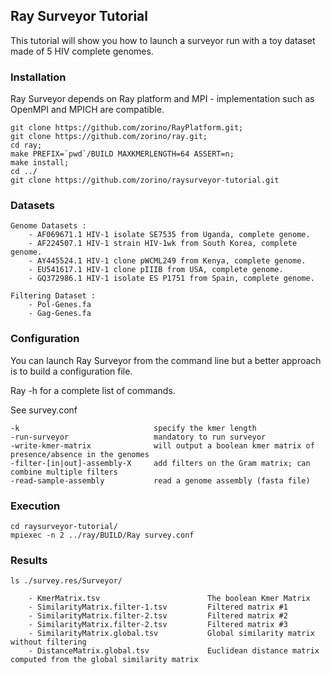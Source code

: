 ## Ray Surveyor Tutorial

This tutorial will show you how to launch a surveyor run with a toy dataset made of 5 HIV complete genomes.

### Installation

Ray Surveyor depends on Ray platform and MPI - implementation such as OpenMPI and MPICH are compatible.

```
git clone https://github.com/zorino/RayPlatform.git;
git clone https://github.com/zorino/ray.git;
cd ray;
make PREFIX=`pwd`/BUILD MAXKMERLENGTH=64 ASSERT=n;
make install;
cd ../
git clone https://github.com/zorino/raysurveyor-tutorial.git
```


### Datasets

```
Genome Datasets :
	- AF069671.1 HIV-1 isolate SE7535 from Uganda, complete genome.
	- AF224507.1 HIV-1 strain HIV-1wk from South Korea, complete genome.
	- AY445524.1 HIV-1 clone pWCML249 from Kenya, complete genome.
	- EU541617.1 HIV-1 clone pIIIB from USA, complete genome.
	- GQ372986.1 HIV-1 isolate ES P1751 from Spain, complete genome.

Filtering Dataset :
	- Pol-Genes.fa
	- Gag-Genes.fa
```

### Configuration

You can launch Ray Surveyor from the command line but a better approach is to build a configuration file.

Ray -h for a complete list of commands.

See survey.conf 

```
-k								specify the kmer length
-run-surveyor					mandatory to run surveyor
-write-kmer-matrix				will output a boolean kmer matrix of presence/absence in the genomes
-filter-[in|out]-assembly-X	    add filters on the Gram matrix; can combine multiple filters
-read-sample-assembly			read a genome assembly (fasta file)

```


### Execution

```
cd raysurveyor-tutorial/
mpiexec -n 2 ../ray/BUILD/Ray survey.conf
```


### Results

```
ls ./survey.res/Surveyor/

	- KmerMatrix.tsv						The boolean Kmer Matrix
	- SimilarityMatrix.filter-1.tsv			Filtered matrix #1
	- SimilarityMatrix.filter-2.tsv			Filtered matrix #2
	- SimilarityMatrix.filter-2.tsv			Filtered matrix #3
	- SimilarityMatrix.global.tsv			Global similarity matrix without filtering
	- DistanceMatrix.global.tsv			    Euclidean distance matrix computed from the global similarity matrix
```
